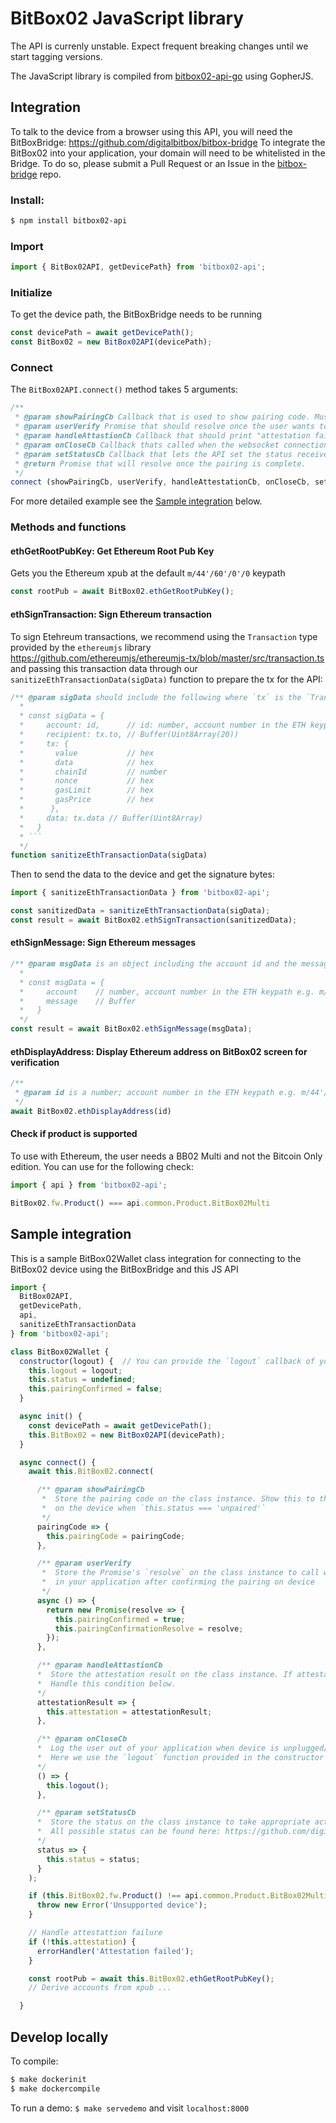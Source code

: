 # BitBox02 JavaScript library

The API is currenly unstable. Expect frequent breaking changes until we start tagging versions.

The JavaScript library is compiled from
[bitbox02-api-go](https://github.com/digitalbitbox/bitbox02-api-go) using GopherJS.

## Integration

To talk to the device from a browser using this API, you will need the BitBoxBridge: https://github.com/digitalbitbox/bitbox-bridge
To integrate the BitBox02 into your application, your domain will need to be whitelisted in the Bridge. To do so, please submit a Pull Request or an Issue in the [bitbox-bridge](https://github.com/digitalbitbox/bitbox-bridge) repo.

### Install:
```sh
$ npm install bitbox02-api
```

### Import
```javascript
import { BitBox02API, getDevicePath} from 'bitbox02-api';
```

### Initialize
To get the device path, the BitBoxBridge needs to be running

```javascript
const devicePath = await getDevicePath();
const BitBox02 = new BitBox02API(devicePath);
```

### Connect
The `BitBox02API.connect()` method takes 5 arguments:
```javascript
/**
 * @param showPairingCb Callback that is used to show pairing code. Must not block.
 * @param userVerify Promise that should resolve once the user wants to continue.
 * @param handleAttastionCb Callback that should print "attestation failed". Must not block.
 * @param onCloseCb Callback thats called when the websocket connection is closed.
 * @param setStatusCb Callback that lets the API set the status received from the device.
 * @return Promise that will resolve once the pairing is complete.
 */
connect (showPairingCb, userVerify, handleAttestationCb, onCloseCb, setStatusCb)
```

For more detailed example see the [Sample integration](https://github.com/digitalbitbox/bitbox02-api-js/blob/master/README.md#sample-integration) below.

### Methods and functions

#### ethGetRootPubKey: Get Ethereum Root Pub Key
Gets you the Ethereum xpub at the default `m/44'/60'/0'/0` keypath
```javascript
const rootPub = await BitBox02.ethGetRootPubKey();
```

#### ethSignTransaction: Sign Ethereum transaction
To sign Etehreum transactions, we recommend using the `Transaction` type provided by the `ethereumjs` library https://github.com/ethereumjs/ethereumjs-tx/blob/master/src/transaction.ts and passing this transaction data through our `sanitizeEthTransactionData(sigData)` function to prepare the tx for the API:

```javascript
/** @param sigData should include the following where `tx` is the `Transaction` from `ethereumjs`:
  *
  * const sigData = {
  *     account: id,      // id: number, account number in the ETH keypath e.g. m/44'/60'/0'/0/<id>
  *     recipient: tx.to, // Buffer(Uint8Array(20))
  *     tx: {
  *       value           // hex
  *       data            // hex
  *       chainId         // number
  *       nonce           // hex
  *       gasLimit        // hex
  *       gasPrice        // hex
  *      },
  *     data: tx.data // Buffer(Uint8Array)
  *   }
  * ```
  */
function sanitizeEthTransactionData(sigData)
```

Then to send the data to the device and get the signature bytes:
```javascript
import { sanitizeEthTransactionData } from 'bitbox02-api';

const sanitizedData = sanitizeEthTransactionData(sigData);
const result = await BitBox02.ethSignTransaction(sanitizedData);
```

#### ethSignMessage: Sign Ethereum messages
```javascript
/** @param msgData is an object including the account id and the message as bytes/Buffer:
  *
  * const msgData = {
  *     account    // number, account number in the ETH keypath e.g. m/44'/60'/0'/0/<id>
  *     message    // Buffer
  *   }
  */
const result = await BitBox02.ethSignMessage(msgData);
```

#### ethDisplayAddress: Display Ethereum address on BitBox02 screen for verification
```javascript
/** 
 * @param id is a number; account number in the ETH keypath e.g. m/44'/60'/0'/0/<id>:
 */
await BitBox02.ethDisplayAddress(id)
```

#### Check if product is supported
To use with Ethereum, the user needs a BB02 Multi and not the Bitcoin Only edition. You can use for the following check:
```javascript
import { api } from 'bitbox02-api';

BitBox02.fw.Product() === api.common.Product.BitBox02Multi
```

## Sample integration
This is a sample BitBox02Wallet class integration for connecting to the BitBox02 device using the BitBoxBridge and this JS API

```javascript
import {
  BitBox02API,
  getDevicePath,
  api,
  sanitizeEthTransactionData
} from 'bitbox02-api';

class BitBox02Wallet {
  constructor(logout) {  // You can provide the `logout` callback of your application in the constructor
    this.logout = logout;
    this.status = undefined;
    this.pairingConfirmed = false;
  }

  async init() {
    const devicePath = await getDevicePath();
    this.BitBox02 = new BitBox02API(devicePath);
  }

  async connect() {
    await this.BitBox02.connect(

      /** @param showPairingCb
       *  Store the pairing code on the class instance. Show this to the user to compare with code
       *  on the device when `this.status === 'unpaired'`
       */
      pairingCode => {
        this.pairingCode = pairingCode;
      },

      /** @param userVerify
       *  Store the Promise's `resolve` on the class instance to call when the user clicks the corresponding button
       *  in your application after confirming the pairing on device
       */
      async () => {
        return new Promise(resolve => {
          this.pairingConfirmed = true;
          this.pairingConfirmationResolve = resolve;
        });
      },

      /** @param handleAttastionCb
      *  Store the attestation result on the class instance. If attestation fails, the user might have a fake device.
      *  Handle this condition below.
      */
      attestationResult => {
        this.attestation = attestationResult;
      },

      /** @param onCloseCb
      *  Log the user out of your application when device is unplugged/the websocket closes.
      *  Here we use the `logout` function provided in the constructor as the callback.
      */
      () => {
        this.logout();
      },

      /** @param setStatusCb
      *  Store the status on the class instance to take appropriate actions based on status.
      *  All possible status can be found here: https://github.com/digitalbitbox/bitbox02-api-go/blob/master/api/firmware/status.go
      */
      status => {
        this.status = status;
      }
    );

    if (this.BitBox02.fw.Product() !== api.common.Product.BitBox02Multi) {
      throw new Error('Unsupported device');
    }

    // Handle attestattion failure
    if (!this.attestation) {
      errorHandler('Attestation failed');
    }

    const rootPub = await this.BitBox02.ethGetRootPubKey();
    // Derive accounts from xpub ...

  }

```

## Develop locally

To compile:

```sh
$ make dockerinit
$ make dockercompile
```

To run a demo: `$ make servedemo` and visit `localhost:8000`
